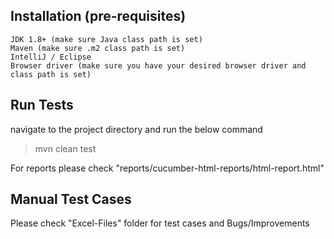 ## Installation (pre-requisites)
```
JDK 1.8+ (make sure Java class path is set)
Maven (make sure .m2 class path is set)
IntelliJ / Eclipse
Browser driver (make sure you have your desired browser driver and class path is set)
```
## Run Tests

navigate to the project directory and run the below command
> mvn clean test
> 
For reports please check "reports/cucumber-html-reports/html-report.html"

## Manual Test Cases
Please check "Excel-Files" folder for test cases and Bugs/Improvements